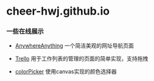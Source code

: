 # cheer-hwj.github.io

### 一些在线展示
* [AnywhereAnything](/AnywhereAnything)
  一个简洁美观的网址导航页面

* [Trello](/Trello)
  用于工作列表的管理的页面的简单实现，支持拖拽

* [colorPicker](/colorPicker)
  使用canvas实现的颜色选择器
